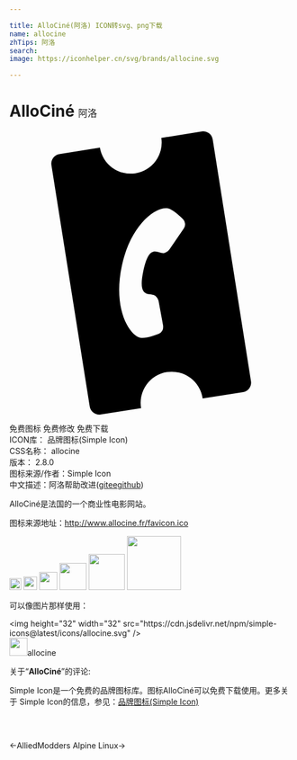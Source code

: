```yaml
---

title: AlloCiné(阿洛) ICON转svg、png下载
name: allocine
zhTips: 阿洛
search: 
image: https://iconhelper.cn/svg/brands/allocine.svg

---
```


# AlloCiné  <small style="font-size: 60%;font-weight: 100">阿洛</small>

<div id="svg" class="svg-wrap">
<svg role="img" viewBox="0 0 24 24" xmlns="http://www.w3.org/2000/svg"><title>AlloCiné icon</title><path d="M20.447 21.162L17.207.695a.815.815 0 0 0-.926-.686h-.004l-3.42.551a2.632 2.632 0 0 1-5.199.824l-3.42.542a.815.815 0 0 0-.687.926v.003l3.244 20.458c.069.443.484.746.928.677h.001l3.421-.542a2.636 2.636 0 1 1 5.208-.815l3.42-.541a.81.81 0 0 0 .675-.925v-.005zM14.77 8.21l-1.23 1.805a.854.854 0 0 1-.433.3c-.509.12-1.249-.962-1.772 1.505-.524 2.467.592 1.784 1.004 2.106a.875.875 0 0 1 .283.436l.394 2.142h-.012a.602.602 0 0 1-.343.644c-.454.183-1.167.427-1.588.337-.903-.193-2.338-2.428-1.562-6.072.777-3.643 2.994-5.078 3.896-4.885.413.09.972.601 1.315.953a.602.602 0 0 1 .048.729z"/></svg>
</div>
<detail full-name='allocine'></detail>

<div class="detail-page">
<p>
<span><span class="badge-success badge">免费图标</span> <span class="badge-success badge">免费修改</span>  <span class="badge-success badge">免费下载</span> </span>
<br/>
<span>
ICON库：
<span class="badge-secondary badge">品牌图标(Simple Icon)</span> 
</span>
<br/>
<span>
CSS名称：
<span class="badge-secondary badge">allocine</span> 
</span>

<br/>
<span>
版本：
<span class="badge-secondary badge">2.8.0</span> 
</span>
<br/>
<span>图标来源/作者：<span class="badge-light badge">Simple Icon</span></span> 
<br/>
<span class="zh-detail">中文描述：<span class="badge-primary badge">阿洛</span><span class="help-link"><span>帮助改进</span>(<a href="https://gitee.com/liuwave/icon-helper/edit/master/json/brands/allocine.json" target="_blank" rel="noopener noreferrer">gitee</a><a href="https://github.com/liuwave/icon-helper/edit/master/json/brands/allocine.json" target="_blank" rel="noopener noreferrer">github</a></span>)</span><br/>
</p>
</div><div class="description description alert alert-light"><p>AlloCiné是法国的一个商业性电影网站。</p><p>图标来源地址：<a href="http://www.allocine.fr/favicon.ico" target="_blank" rel="noopener noreferrer">http://www.allocine.fr/favicon.ico</a></p></div>
<div class="alert alert-dark">
<img height="21" width="21" src="https://cdn.jsdelivr.net/npm/simple-icons@latest/icons/allocine.svg" />
<img height="24" width="24" src="https://cdn.jsdelivr.net/npm/simple-icons@latest/icons/allocine.svg" />
<img height="32" width="32" src="https://cdn.jsdelivr.net/npm/simple-icons@latest/icons/allocine.svg" />
<img height="48" width="48" src="https://cdn.jsdelivr.net/npm/simple-icons@latest/icons/allocine.svg" />
<img height="64" width="64" src="https://cdn.jsdelivr.net/npm/simple-icons@latest/icons/allocine.svg" />
<img height="96" width="96" src="https://cdn.jsdelivr.net/npm/simple-icons@latest/icons/allocine.svg" />

</div>
<div>
  <p>可以像图片那样使用：    
  </p>
  <div class="alert alert-primary" style="font-size: 14px">
    &lt;img height="32" width="32" src="https://cdn.jsdelivr.net/npm/simple-icons@latest/icons/allocine.svg" /&gt;
    <copy-btn content='<img height="32" width="32" src="https://cdn.jsdelivr.net/npm/simple-icons@latest/icons/allocine.svg" />'></copy-btn>
  </div>
  <div class="alert alert-secondary">
    <img height="32" width="32" src="https://cdn.jsdelivr.net/npm/simple-icons@latest/icons/allocine.svg" />allocine
    <copy-btn content="allocine" btn-title="复制图标名称"></copy-btn>
  </div>
</div>
<div class="icon-detail__container">
<p>关于“<b>AlloCiné</b>”的评论:</p>
</div>
<Vssue title="关于“AlloCiné”的评论" />
<div><p>Simple Icon是一个免费的品牌图标库。图标AlloCiné可以免费下载使用。更多关于  Simple Icon的信息，参见：<a target="_blank" href="https://iconhelper.cn/brands.html">品牌图标(Simple Icon)</a>
</p></div>


<div style="padding:2rem 0 " class="page-nav"><p class="inner"><span class="prev">←<router-link to="/icon/alliedmodders.html">AlliedModders</router-link></span> <span class="next"><router-link to="/icon/alpine-linux.html">Alpine Linux</router-link>→</span></p></div>
